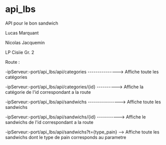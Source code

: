 # api_lbs
API pour le bon sandwich

Lucas Marquant 

Nicolas Jacquemin

LP Cisiie Gr. 2 


Route :

-ipServeur:-port/api_lbs/api/categories ---------------> Affiche toute les catégories

-ipServeur:-port/api_lbs/api/categories/{id} ----------> Affiche la catégorie de l'id correspondant a la route

-ipServeur:-port/api_lbs/api/sandwichs ----------------> Affiche toute les sandwichs

-ipServeur:-port/api_lbs/api/sandwichs/{id} -----------> Affiche le sandwichs de l'id correspondant a la route

-ipServeur:-port/api_lbs/api/sandwichs?t={type_pain} --> Affiche toute les sandwichs dont le type de pain corresponds au parametre

